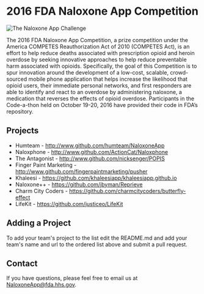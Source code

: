 # 2016 FDA Naloxone App Competition

![The Naloxone App Challenge](http://www.fda.gov/ucm/groups/fdagov-public/documents/image/ucm521349.jpg)


The 2016 FDA Naloxone App Competition, a prize competition under the America COMPETES Reauthorization Act of 2010 (COMPETES Act), is an effort to help reduce deaths associated with prescription opioid and heroin overdose by seeking innovative approaches to help reduce preventable harm associated with opioids.  Specifically, the goal of this Competition is to spur innovation around the development of a low-cost, scalable, crowd-sourced mobile phone application that helps increase the likelihood that opioid users, their immediate personal networks, and first responders are able to identify and react to an overdose by administering naloxone, a medication that reverses the effects of opioid overdose.  Participants in the Code-a-thon held on October 19-20, 2016 have provided their code in FDA’s repository.


## Projects

* Humteam - http://www.github.com/humteam/NaloxoneApp
* Naloxphone - http://www.github.com/ActionCat/Naloxphone
* The Antagonist - http://www.github.com/nicksenger/POPIS
* Finger Paint Marketing - http://www.github.com/fingerpaintmarketing/pusher
* Khaleesi - https://github.com/khaleesiapp/khaleesiapp.github.io
* Naloxone++ - https://github.com/jbyman/Reprieve
* Charm City Coders - https://github.com/charmcitycoders/butterfly-effect
* LifeKit - https://github.com/justiceo/LifeKit

## Adding a Project

To add your team's project to the list edit the README.md and add your team's name and url to the ordered list above and submit a pull request.


## Contact

If you have questions, please feel free to email us at NaloxoneApp@fda.hhs.gov.
